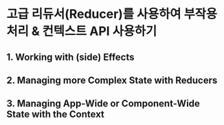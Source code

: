 # 고급 리듀서(Reducer)를 사용하여 부작용 처리 & 컨텍스트 API 사용하기

## 1. Working with (side) Effects

## 2. Managing more Complex State with Reducers

## 3. Managing App-Wide or Component-Wide State with the Context